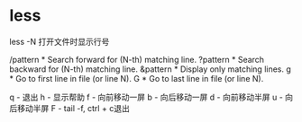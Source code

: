 # less

less -N 打开文件时显示行号

/pattern  *  Search forward for (N-th) matching line.
?pattern  *  Search backward for (N-th) matching line.
&pattern  *  Display only matching lines.
g         *  Go to first line in file (or line N).
G         *  Go to last line in file (or line N).

q - 退出
h - 显示帮助
f - 向前移动一屏
b - 向后移动一屏
d - 向前移动半屏
u - 向后移动半屏
F - tail -f, ctrl + c退出